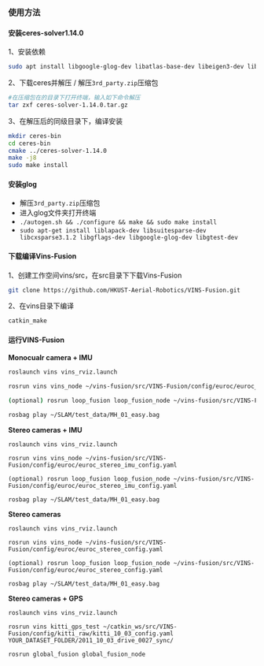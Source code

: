 ### 使用方法

#### 安装ceres-solver1.14.0

1、安装依赖

```bash
sudo apt install libgoogle-glog-dev libatlas-base-dev libeigen3-dev libsuitesparse-dev liblapack-dev libcxsparse3 libgflags-dev libgtest-dev
```

2、下载ceres并解压 / 解压`3rd_party.zip`压缩包

```bash
#在压缩包在的目录下打开终端，输入如下命令解压
tar zxf ceres-solver-1.14.0.tar.gz
```

3、在解压后的同级目录下，编译安装

```bash
mkdir ceres-bin
cd ceres-bin
cmake ../ceres-solver-1.14.0
make -j8
sudo make install
```

#### 安装glog

- 解压`3rd_party.zip`压缩包
- 进入glog文件夹打开终端
- `./autogen.sh && ./configure && make && sudo make install`
- `sudo apt-get install liblapack-dev libsuitesparse-dev libcxsparse3.1.2 libgflags-dev libgoogle-glog-dev libgtest-dev`

#### 下载编译Vins-Fusion

1、创建工作空间vins/src，在src目录下下载Vins-Fusion

```bash
git clone https://github.com/HKUST-Aerial-Robotics/VINS-Fusion.git
```

2、在vins目录下编译

```bash
catkin_make
```

#### 运行VINS-Fusion

**Monocualr camera + IMU**

```bash
roslaunch vins vins_rviz.launch

rosrun vins vins_node ~/vins-fusion/src/VINS-Fusion/config/euroc/euroc_mono_imu_config.yaml 

(optional) rosrun loop_fusion loop_fusion_node ~/vins-fusion/src/VINS-Fusion/config/euroc/euroc_mono_imu_config.yaml 

rosbag play ~/SLAM/test_data/MH_01_easy.bag
```

**Stereo cameras + IMU**

```shell
roslaunch vins vins_rviz.launch

rosrun vins vins_node ~/vins-fusion/src/VINS-Fusion/config/euroc/euroc_stereo_imu_config.yaml 

(optional) rosrun loop_fusion loop_fusion_node ~/vins-fusion/src/VINS-Fusion/config/euroc/euroc_stereo_imu_config.yaml 

rosbag play ~/SLAM/test_data/MH_01_easy.bag
```

**Stereo cameras**

```
roslaunch vins vins_rviz.launch

rosrun vins vins_node ~/vins-fusion/src/VINS-Fusion/config/euroc/euroc_stereo_config.yaml 

(optional) rosrun loop_fusion loop_fusion_node ~/vins-fusion/src/VINS-Fusion/config/euroc/euroc_stereo_config.yaml 

rosbag play ~/SLAM/test_data/MH_01_easy.bag
```

**Stereo cameras + GPS**

```
roslaunch vins vins_rviz.launch

rosrun vins kitti_gps_test ~/catkin_ws/src/VINS-Fusion/config/kitti_raw/kitti_10_03_config.yaml YOUR_DATASET_FOLDER/2011_10_03_drive_0027_sync/ 

rosrun global_fusion global_fusion_node
```

